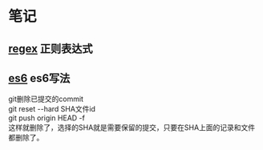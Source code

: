 # 笔记

## [regex](https://github.com/wangy0316/books/blob/master/regex/index.md) 正则表达式  

## [es6](https://github.com/wangy0316/books/blob/master/es6/index.md) es6写法


git删除已提交的commit  
git reset --hard SHA文件id  
git push origin HEAD -f  
这样就删除了，选择的SHA就是需要保留的提交，只要在SHA上面的记录和文件都删除了。  
